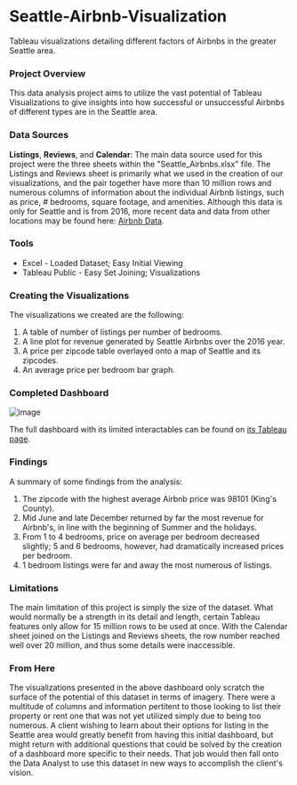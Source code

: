 # Seattle-Airbnb-Visualization
Tableau visualizations detailing different factors of Airbnbs in the greater Seattle area.

### Project Overview

This data analysis project aims to utilize the vast potential of Tableau Visualizations to give insights into how successful or unsuccessful Airbnbs of different types are in the Seattle area. 

### Data Sources

**Listings**, **Reviews**, and **Calendar**: The main data source used for this project were the three sheets within the "Seattle_Airbnbs.xlsx" file. The Listings and Reviews sheet is primarily what we used in the creation of our visualizations, and the pair together have more than 10 million rows and numerous columns of information about the individual Airbnb listings, such as price, # bedrooms, square footage, and amenities. Although this data is only for Seattle and is from 2016, more recent data and data from other locations may be found here: [Airbnb Data](https://insideairbnb.com/get-the-data/).

### Tools

- Excel - Loaded Dataset; Easy Initial Viewing
- Tableau Public - Easy Set Joining; Visualizations

### Creating the Visualizations

The visualizations we created are the following:
1. A table of number of listings per number of bedrooms.
2. A line plot for revenue generated by Seattle Airbnbs over the 2016 year.
3. A price per zipcode table overlayed onto a map of Seattle and its zipcodes.
4. An average price per bedroom bar graph.

### Completed Dashboard
![image](https://github.com/user-attachments/assets/f35b6fe7-cd15-450b-9db0-59e21e92d04c)

The full dashboard with its limited interactables can be found on [its Tableau page](https://public.tableau.com/app/profile/owen.larimer/viz/SeattleAirBnBDashboard_17318966758990/Dashboard1).

### Findings
A summary of some findings from the analysis:
 1. The zipcode with the highest average Airbnb price was 98101 (King's County).
 2. Mid June and late December returned by far the most revenue for Airbnb's, in line with the beginning of Summer and the holidays.
 3. From 1 to 4 bedrooms, price on average per bedroom decreased slightly; 5 and 6 bedrooms, however, had dramatically increased prices per bedroom.
 4. 1 bedroom listings were far and away the most numerous of listings.

### Limitations

The main limitation of this project is simply the size of the dataset. What would normally be a strength in its detail and length, certain Tableau features only allow for 15 million rows to be used at once. With the Calendar sheet joined on the Listings and Reviews sheets, the row number reached well over 20 million, and thus some details were inaccessible. 

### From Here

The visualizations presented in the above dashboard only scratch the surface of the potential of this dataset in terms of imagery. There were a multitude of columns and information pertitent to those looking to list their property or rent one that was not yet utilized simply due to being too numerous. A client wishing to learn about their options for listing in the Seattle area would greatly benefit from having this initial dashboard, but might return with additional questions that could be solved by the creation of a dashboard more specific to their needs. That job would then fall onto the Data Analyst to use this dataset in new ways to accomplish the client's vision.
